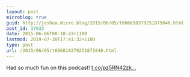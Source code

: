 ```yaml
---
layout: post
microblog: true
guid: http://joshua.micro.blog/2015/06/05/t606810379251875840.html
post_id: 37933
date: 2015-06-06T00:10:43+1100
lastmod: 2019-07-30T17:41:32+1100
type: post
url: /2015/06/05/t606810379251875840.html
---
```

Had so much fun on this podcast! [t.co/pz5RN42zk...](https://t.co/pz5RN42zky)
